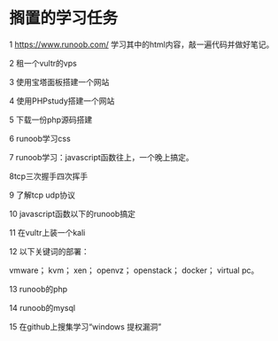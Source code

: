 # 搁置的学习任务

1 https://www.runoob.com/ 学习其中的html内容，敲一遍代码并做好笔记。

2 租一个vultr的vps

3 使用宝塔面板搭建一个网站

4 使用PHPstudy搭建一个网站

5 下载一份php源码搭建

6 runoob学习css

7 runoob学习：javascript函数往上，一个晚上搞定。

8tcp三次握手四次挥手

9 了解tcp udp协议

10 javascript函数以下的runoob搞定

11 在vultr上装一个kali

12 以下关键词的部署：

vmware；
kvm；
xen；
openvz；
openstack；
docker；
virtual pc。

13 runoob的php

14 runoob的mysql

15 在github上搜集学习“windows 提权漏洞”
























